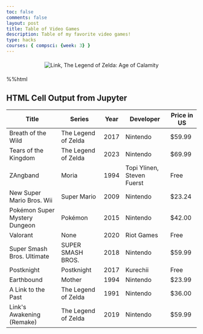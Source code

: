 ```yaml
---
toc: false
comments: false
layout: post
title: Table of Video Games
description: Table of my favorite video games!
type: hacks
courses: { compsci: {week: 3} }
---
```


<div style="text-align: center; margin-top: 20px; margin-bottom: 20px;">
  <img src="{{site.baseurl}}/images/observantlink.gif" alt="Link, The Legend of Zelda: Age of Calamity" />
</div>  

%%html

<h2>HTML Cell Output from Jupyter</h2>

<!-- Body contains the contents of the Document -->
<body>
    <table class="table">
        <thead>
            <tr>
                <th>Title</th>
                <th>Series</th>
                <th>Year</th>
                <th>Developer</th>
                <th>Price in US</th>
            </tr>
        </thead>
        <tbody>
            <tr>
                <td>Breath of the Wild</td>
                <td>The Legend of Zelda</td>
                <td>2017</td>
                <td>Nintendo</td>
                <td>$59.99</td>
            </tr>
            <tr>
                <td>Tears of the Kingdom</td>
                <td>The Legend of Zelda</td>
                <td>2023</td>
                <td>Nintendo</td>
                <td>$69.99</td>
            </tr>
            <tr>
                <td>ZAngband</td>
                <td>Moria</td>
                <td>1994</td>
                <td>Topi Ylinen, Steven Fuerst</td>
                <td>Free</td>
            </tr>
            <tr>
                <td>New Super Mario Bros. Wii</td>
                <td>Super Mario</td>
                <td>2009</td>
                <td>Nintendo</td>
                <td>$23.24</td>
            </tr>
            <tr>
                <td>Pokémon Super Mystery Dungeon</td>
                <td>Pokémon</td>
                <td>2015</td>
                <td>Nintendo</td>
                <td>$42.00</td>
            </tr>
            <tr>
                <td>Valorant</td>
                <td>None</td>
                <td>2020</td>
                <td>Riot Games</td>
                <td>Free</td>
            </tr>
            <tr>
                <td>Super Smash Bros. Ultimate</td>
                <td>SUPER SMASH BROS.</td>
                <td>2018</td>
                <td>Nintendo</td>
                <td>$59.99</td>
            </tr>
            <tr>
                <td>Postknight</td>
                <td>Postknight</td>
                <td>2017</td>
                <td>Kurechii</td>
                <td>Free</td>
            </tr>
            <tr>
                <td>Earthbound</td>
                <td>Mother</td>
                <td>1994</td>
                <td>Nintendo</td>
                <td>$23.99</td>
            </tr>
            <tr>
                <td>A Link to the Past</td>
                <td>The Legend of Zelda</td>
                <td>1991</td>
                <td>Nintendo</td>
                <td>$36.00</td>
            </tr>
            <tr>
                <td>Link's Awakening (Remake)</td>
                <td>The Legend of Zelda</td>
                <td>2019</td>
                <td>Nintendo</td>
                <td>$59.99</td>
            </tr>
        </tbody>
    </table>
</body>